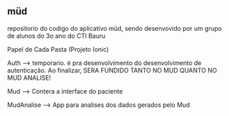 ## müd

repositorio do codigo do aplicativo müd, sendo desenvovido por um grupo de alunos do 3o ano do CTI Bauru



Papel de Cada Pasta (Projeto Ionic)

Auth --> temporario. é pra desenvolvimento do desenvolvimento de autenticação. Ao finalizar, SERA FUNDIDO TANTO NO MUD QUANTO NO MUD ANALISE!

Mud --> Contera a interface do paciente


MudAnalise --> App para analises dos dados gerados pelo Mud
